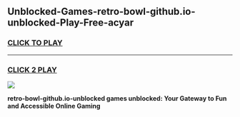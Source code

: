 
## Unblocked-Games-retro-bowl-github.io-unblocked-Play-Free-acyar
<h3>
<a href="https://premium76.site?title=retro-bowl-github.io-unblocked&ref=19M">CLICK TO PLAY</a></h3>
<hr>

<h3>
<a href="https://premium76.site?title=retro-bowl-github.io-unblocked&ref=19M">CLICK 2 PLAY</a>
  
</h3>

<a href="https://premium76.site?title=retro-bowl-github.io-unblocked&ref=19M"><img src="https://clearcache.store/games.png"></a>


**retro-bowl-github.io-unblocked games unblocked: Your Gateway to Fun and Accessible Online Gaming**
